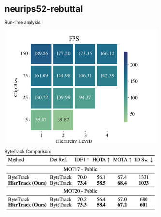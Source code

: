 # neurips52-rebuttal

Run-time analysis:


![Time Analysis](time_analysis.png)


ByteTrack Comparison:
![ByteTrack Comparison](ByteTrackComparison.png)
